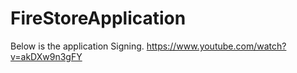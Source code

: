 # FireStoreApplication

Below is the application Signing.
https://www.youtube.com/watch?v=akDXw9n3gFY 
